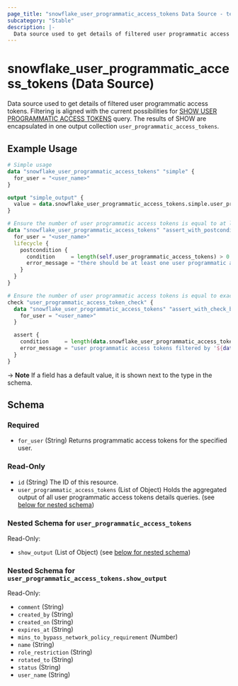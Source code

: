 ```yaml
---
page_title: "snowflake_user_programmatic_access_tokens Data Source - terraform-provider-snowflake"
subcategory: "Stable"
description: |-
  Data source used to get details of filtered user programmatic access tokens. Filtering is aligned with the current possibilities for SHOW USER PROGRAMMATIC ACCESS TOKENS https://docs.snowflake.com/en/sql-reference/sql/show-user-programmatic-access-tokens query. The results of SHOW are encapsulated in one output collection user_programmatic_access_tokens.
---
```


# snowflake_user_programmatic_access_tokens (Data Source)

Data source used to get details of filtered user programmatic access tokens. Filtering is aligned with the current possibilities for [SHOW USER PROGRAMMATIC ACCESS TOKENS](https://docs.snowflake.com/en/sql-reference/sql/show-user-programmatic-access-tokens) query. The results of SHOW are encapsulated in one output collection `user_programmatic_access_tokens`.

## Example Usage

```terraform
# Simple usage
data "snowflake_user_programmatic_access_tokens" "simple" {
  for_user = "<user_name>"
}

output "simple_output" {
  value = data.snowflake_user_programmatic_access_tokens.simple.user_programmatic_access_tokens
}

# Ensure the number of user programmatic access tokens is equal to at least one element (with the use of postcondition)
data "snowflake_user_programmatic_access_tokens" "assert_with_postcondition" {
  for_user = "<user_name>"
  lifecycle {
    postcondition {
      condition     = length(self.user_programmatic_access_tokens) > 0
      error_message = "there should be at least one user programmatic access token"
    }
  }
}

# Ensure the number of user programmatic access tokens is equal to exactly one element (with the use of check block)
check "user_programmatic_access_token_check" {
  data "snowflake_user_programmatic_access_tokens" "assert_with_check_block" {
    for_user = "<user_name>"
  }

  assert {
    condition     = length(data.snowflake_user_programmatic_access_tokens.assert_with_check_block.user_programmatic_access_tokens) == 1
    error_message = "user programmatic access tokens filtered by '${data.snowflake_user_programmatic_access_tokens.assert_with_check_block.for_user}' returned ${length(data.snowflake_user_programmatic_access_tokens.assert_with_check_block.user_programmatic_access_tokens)} user programmatic access tokens where one was expected"
  }
}
```

-> **Note** If a field has a default value, it is shown next to the type in the schema.

<!-- schema generated by tfplugindocs -->
## Schema

### Required

- `for_user` (String) Returns programmatic access tokens for the specified user.

### Read-Only

- `id` (String) The ID of this resource.
- `user_programmatic_access_tokens` (List of Object) Holds the aggregated output of all user programmatic access tokens details queries. (see [below for nested schema](#nestedatt--user_programmatic_access_tokens))

<a id="nestedatt--user_programmatic_access_tokens"></a>
### Nested Schema for `user_programmatic_access_tokens`

Read-Only:

- `show_output` (List of Object) (see [below for nested schema](#nestedobjatt--user_programmatic_access_tokens--show_output))

<a id="nestedobjatt--user_programmatic_access_tokens--show_output"></a>
### Nested Schema for `user_programmatic_access_tokens.show_output`

Read-Only:

- `comment` (String)
- `created_by` (String)
- `created_on` (String)
- `expires_at` (String)
- `mins_to_bypass_network_policy_requirement` (Number)
- `name` (String)
- `role_restriction` (String)
- `rotated_to` (String)
- `status` (String)
- `user_name` (String)
